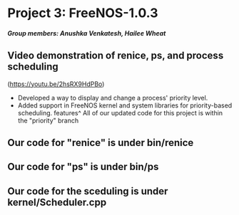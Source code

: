 # Project 3: FreeNOS-1.0.3
##### Group members: Anushka Venkatesh, Hailee Wheat
## Video demonstration of renice, ps, and process scheduling 
(https://youtu.be/2hsRX9HdPBo)
- Developed a way to display and change a process' priority level.
- Added support in FreeNOS kernel and system libraries for priority-based scheduling.
features^
All of our updated code for this project is within the "priority" branch
## Our code for "renice" is under bin/renice
## Our code for "ps" is  under bin/ps
## Our code for the sceduling is  under kernel/Scheduler.cpp

